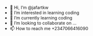 - 👋 Hi, I’m @jafartkw
- 👀 I’m interested in learning coding
- 🌱 I’m currently learning coding
- 💞️ I’m looking to collaborate on ...
- 📫 How to reach me +2347066416090

<!---
jafartkw/jafartkw is a ✨ special ✨ repository because its `README.md` (this file) appears on your GitHub profile.
You can click the Preview link to take a look at your changes.
--->
